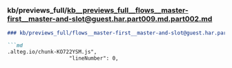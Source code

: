 ### kb/previews_full/kb__previews_full__flows__master-first__master-and-slot@guest.har.part009.md.part002.md

```md
### kb/previews_full/flows__master-first__master-and-slot@guest.har.part009.md (part 002)

```md
.alteg.io/chunk-KO722YSM.js",
                    "lineNumber": 0,
  
```

```

```
